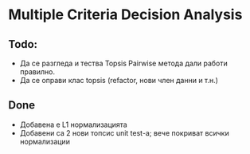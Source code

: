 ﻿# Multiple Criteria Decision Analysis

## Todo:

* Да се разгледа и тества Topsis Pairwise метода дали работи правилно.
* Да се оправи клас topsis (refactor, нови член данни и т.н.)


## Done 

* Добавена е L1 нормализацията
* Добавени са 2 нови топсис unit test-а; вече покриват всички нормализации

